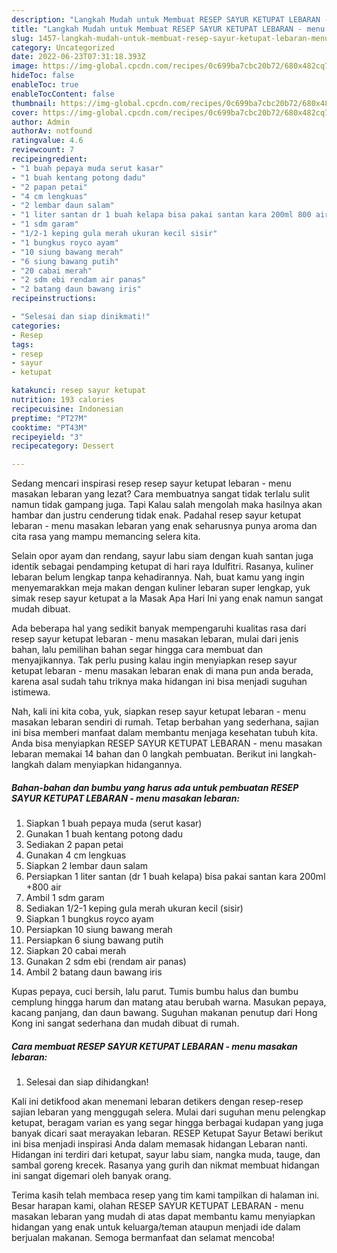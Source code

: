 ```yaml
---
description: "Langkah Mudah untuk Membuat RESEP SAYUR KETUPAT LEBARAN - menu masakan lebaran yang Menggugah Selera, Buat Buka Puasa}"
title: "Langkah Mudah untuk Membuat RESEP SAYUR KETUPAT LEBARAN - menu masakan lebaran yang Menggugah Selera, Buat Buka Puasa}"
slug: 1457-langkah-mudah-untuk-membuat-resep-sayur-ketupat-lebaran-menu-masakan-lebaran-yang-menggugah-selera-buat-buka-puasa
category: Uncategorized
date: 2022-06-23T07:31:18.393Z
image: https://img-global.cpcdn.com/recipes/0c699ba7cbc20b72/680x482cq70/resep-sayur-ketupat-lebaran-menu-masakan-lebaran-foto-resep-utama.jpg
hideToc: false
enableToc: true
enableTocContent: false
thumbnail: https://img-global.cpcdn.com/recipes/0c699ba7cbc20b72/680x482cq70/resep-sayur-ketupat-lebaran-menu-masakan-lebaran-foto-resep-utama.jpg
cover: https://img-global.cpcdn.com/recipes/0c699ba7cbc20b72/680x482cq70/resep-sayur-ketupat-lebaran-menu-masakan-lebaran-foto-resep-utama.jpg
author: Admin
authorAv: notfound
ratingvalue: 4.6
reviewcount: 7
recipeingredient:
- "1 buah pepaya muda serut kasar"
- "1 buah kentang potong dadu"
- "2 papan petai"
- "4 cm lengkuas"
- "2 lembar daun salam"
- "1 liter santan dr 1 buah kelapa bisa pakai santan kara 200ml 800 air"
- "1 sdm garam"
- "1/2-1 keping gula merah ukuran kecil sisir"
- "1 bungkus royco ayam"
- "10 siung bawang merah"
- "6 siung bawang putih"
- "20 cabai merah"
- "2 sdm ebi rendam air panas"
- "2 batang daun bawang iris"
recipeinstructions:

- "Selesai dan siap dinikmati!"
categories:
- Resep
tags:
- resep
- sayur
- ketupat

katakunci: resep sayur ketupat 
nutrition: 193 calories
recipecuisine: Indonesian
preptime: "PT27M"
cooktime: "PT43M"
recipeyield: "3"
recipecategory: Dessert

---
```



Sedang mencari inspirasi resep resep sayur ketupat lebaran - menu masakan lebaran yang lezat? Cara membuatnya sangat tidak terlalu sulit namun tidak gampang juga. Tapi Kalau salah mengolah maka hasilnya akan hambar dan justru cenderung tidak enak. Padahal resep sayur ketupat lebaran - menu masakan lebaran yang enak seharusnya punya aroma dan cita rasa yang mampu memancing selera kita.


Selain opor ayam dan rendang, sayur labu siam dengan kuah santan juga identik sebagai pendamping ketupat di hari raya Idulfitri. Rasanya, kuliner lebaran belum lengkap tanpa kehadirannya. Nah, buat kamu yang ingin menyemarakkan meja makan dengan kuliner lebaran super lengkap, yuk simak resep sayur ketupat a la Masak Apa Hari Ini yang enak namun sangat mudah dibuat.

Ada beberapa hal yang sedikit banyak mempengaruhi kualitas rasa dari resep sayur ketupat lebaran - menu masakan lebaran, mulai dari jenis bahan, lalu pemilihan bahan segar hingga cara membuat dan menyajikannya. Tak perlu pusing kalau ingin menyiapkan resep sayur ketupat lebaran - menu masakan lebaran enak di mana pun anda berada, karena asal sudah tahu triknya maka hidangan ini bisa menjadi suguhan istimewa.


Nah, kali ini kita coba, yuk, siapkan resep sayur ketupat lebaran - menu masakan lebaran sendiri di rumah. Tetap berbahan yang sederhana, sajian ini bisa memberi manfaat dalam membantu menjaga kesehatan tubuh kita. Anda bisa menyiapkan RESEP SAYUR KETUPAT LEBARAN - menu masakan lebaran memakai 14 bahan dan 0 langkah pembuatan. Berikut ini langkah-langkah dalam menyiapkan hidangannya.

<!--inarticleads1-->

##### Bahan-bahan dan bumbu yang harus ada untuk pembuatan RESEP SAYUR KETUPAT LEBARAN - menu masakan lebaran:

1. Siapkan 1 buah pepaya muda (serut kasar)
1. Gunakan 1 buah kentang potong dadu
1. Sediakan 2 papan petai
1. Gunakan 4 cm lengkuas
1. Siapkan 2 lembar daun salam
1. Persiapkan 1 liter santan (dr 1 buah kelapa) bisa pakai santan kara 200ml +800 air
1. Ambil 1 sdm garam
1. Sediakan 1/2-1 keping gula merah ukuran kecil (sisir)
1. Siapkan 1 bungkus royco ayam
1. Persiapkan 10 siung bawang merah
1. Persiapkan 6 siung bawang putih
1. Siapkan 20 cabai merah
1. Gunakan 2 sdm ebi (rendam air panas)
1. Ambil 2 batang daun bawang iris


Kupas pepaya, cuci bersih, lalu parut. Tumis bumbu halus dan bumbu cemplung hingga harum dan matang atau berubah warna. Masukan pepaya, kacang panjang, dan daun bawang. Suguhan makanan penutup dari Hong Kong ini sangat sederhana dan mudah dibuat di rumah. 

<!--inarticleads2-->

##### Cara membuat RESEP SAYUR KETUPAT LEBARAN - menu masakan lebaran:


1. Selesai dan siap dihidangkan!

Kali ini detikfood akan menemani lebaran detikers dengan resep-resep sajian lebaran yang menggugah selera. Mulai dari suguhan menu pelengkap ketupat, beragam varian es yang segar hingga berbagai kudapan yang juga banyak dicari saat merayakan lebaran. RESEP Ketupat Sayur Betawi berikut ini bisa menjadi inspirasi Anda dalam memasak hidangan Lebaran nanti. Hidangan ini terdiri dari ketupat, sayur labu siam, nangka muda, tauge, dan sambal goreng krecek. Rasanya yang gurih dan nikmat membuat hidangan ini sangat digemari oleh banyak orang. 

Terima kasih telah membaca resep yang tim kami tampilkan di halaman ini. Besar harapan kami, olahan RESEP SAYUR KETUPAT LEBARAN - menu masakan lebaran yang mudah di atas dapat membantu kamu menyiapkan hidangan yang enak untuk keluarga/teman ataupun menjadi ide dalam berjualan makanan. Semoga bermanfaat dan selamat mencoba!
